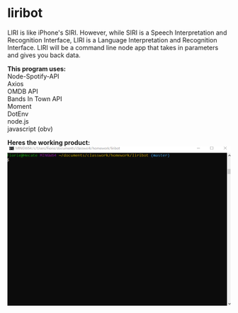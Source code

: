 # liribot

LIRI is like iPhone's SIRI. However, while SIRI is a Speech Interpretation and Recognition Interface, LIRI is a Language Interpretation and Recognition Interface. LIRI will be a command line node app that takes in parameters and gives you back data.

<b>This program uses:<br></b>
Node-Spotify-API<br>
Axios<br>
OMDB API<br>
Bands In Town API<br>
Moment<br>
DotEnv<br>
node.js<br>
javascript (obv)<br>

<b>Heres the working product:</b>
<img src="att1.gif">
